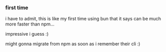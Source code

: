 ### first time

i have to admit, this is like my first time using bun that it says can be much more faster than npm...

impressive i guess :)

might gonna migrate from npm as soon as i remember their cli :)